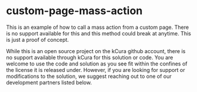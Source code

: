 # custom-page-mass-action

This is an example of how to call a mass action from a custom page.  There is no support available for this and this method could break at anytime.  This is just a proof of concept.

While this is an open source project on the kCura github account, there is no support available through kCura for this solution or code. You are welcome to use the code and solution as you see fit within the confines of the license it is released under. However, if you are looking for support or modifications to the solution, we suggest reaching out to one of our development partners listed below.
